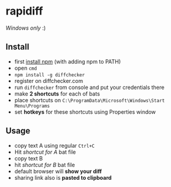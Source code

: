 # rapidiff
*Windows only* :)

## Install

* first [install npm](https://nodejs.org/dist/v8.9.1/node-v8.9.1-x64.msi) (with adding npm to PATH)
* open `cmd`
* `npm install -g diffchecker`
* register on diffchecker.com
* run `diffchecker` from console and put your credentials there
* make **2 shortcuts** for each of bats
* place shortcuts on `C:\ProgramData\Microsoft\Windows\Start Menu\Programs`
* set **hotkeys** for these shortcuts using Properties window 
## Usage
* copy text A using regular `Ctrl+C`
* Hit *shortcut for A* bat file
* copy text B
* hit *shortcut for B*  bat file
* default browser will **show your diff** 
* sharing link also is **pasted to clipboard**
